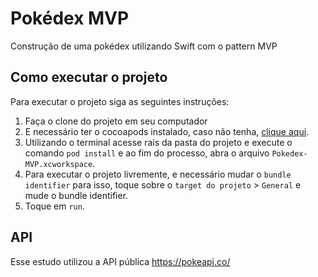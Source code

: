 # Pokédex MVP
Construção de uma pokédex utilizando Swift com o pattern MVP

## Como executar o projeto
Para executar o projeto siga as seguintes instruções:

1. Faça o clone do projeto em seu computador
2. E necessário ter o cocoapods instalado, caso não tenha, [clique aqui](https://cocoapods.org/).
3. Utilizando o terminal acesse rais da pasta do projeto e execute o comando `pod install` e ao fim do processo, abra o arquivo `Pokedex-MVP.xcworkspace`.
4. Para executar o projeto livremente, e necessário mudar o `bundle identifier` para isso, toque sobre o `target do projeto` > `General` e mude o bundle identifier.
5. Toque em `run`.

## API
Esse estudo utilizou a API pública https://pokeapi.co/
